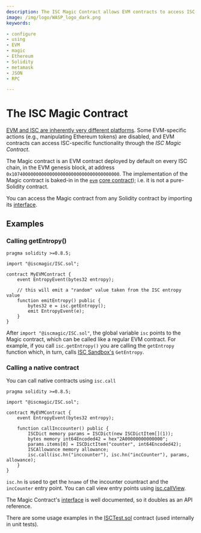```yaml
---
description: The ISC Magic Contract allows EVM contracts to access ISC functionality.
image: /img/logo/WASP_logo_dark.png
keywords:

- configure
- using
- EVM
- magic
- Ethereum
- Solidity
- metamask
- JSON
- RPC

---
```


# The ISC Magic Contract

[EVM and ISC are inherently very different platforms](compatibility.md).
Some EVM-specific actions (e.g., manipulating Ethereum tokens) are disabled, and EVM contracts can access ISC-specific
functionality through the _ISC Magic Contract_.

The Magic contract is an EVM contract deployed by default on every ISC chain, in the EVM genesis block, at
address `0x1074000000000000000000000000000000000000`.
The implementation of the Magic contract is baked-in in
the [`evm`](../core_concepts/core_contracts/evm.md) [core contract](../core_concepts/core_contracts/overview.md));
i.e. it is not a pure-Solidity contract.

You can access the Magic contract from any Solidity contract by importing
its [interface](https://github.com/iotaledger/wasp/blob/develop/packages/vm/core/evm/iscmagic/ISC.sol).

## Examples

### Calling getEntropy()

```solidity
pragma solidity >=0.8.5;

import "@iscmagic/ISC.sol";

contract MyEVMContract {
    event EntropyEvent(bytes32 entropy);

    // this will emit a "random" value taken from the ISC entropy value
    function emitEntropy() public {
        bytes32 e = isc.getEntropy();
        emit EntropyEvent(e);
    }
}
```

After `import "@iscmagic/ISC.sol"`, the global variable `isc` points to the Magic contract, which can be
called like a regular EVM contract.
For example, if you call `isc.getEntropy()` you are calling the `getEntropy` function which, in turn,
calls [ISC Sandbox's](../core_concepts/sandbox.md) `GetEntropy`.


### Calling a native contract
You can call native contracts using `isc.call`

```solidity
pragma solidity >=0.8.5;

import "@iscmagic/ISC.sol";

contract MyEVMContract {
    event EntropyEvent(bytes32 entropy);

    function callInccounter() public {
        ISCDict memory params = ISCDict(new ISCDictItem[](1));
        bytes memory int64Encoded42 = hex"2A00000000000000";
        params.items[0] = ISCDictItem("counter", int64Encoded42);
        ISCAllowance memory allowance;
        isc.call(isc.hn("inccounter"), isc.hn("incCounter"), params, allowance);
    }
}
```
`isc.hn` is used to get the `hname` of the incounter countract and the `incCounter` entry point. You can call view entry points using [isc.callView](https://github.com/iotaledger/wasp/blob/develop/packages/vm/core/evm/iscmagic/ISC.sol#L67).

The Magic Contract's [interface](https://github.com/iotaledger/wasp/blob/develop/packages/vm/core/evm/iscmagic/ISC.sol)
is well documented, so it doubles as an API reference.

There are some usage examples in
the [ISCTest.sol](https://github.com/iotaledger/wasp/blob/develop/packages/evm/evmtest/ISCTest.sol) contract (used
internally in unit tests).



